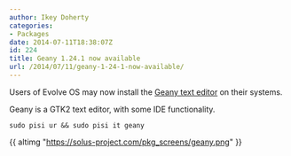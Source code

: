 ```yaml
---
author: Ikey Doherty
categories:
- Packages
date: 2014-07-11T18:38:07Z
id: 224
title: Geany 1.24.1 now available
url: /2014/07/11/geany-1-24-1-now-available/
---
```


Users of Evolve OS may now install the [Geany text editor](http://geany.org/) on their systems.

Geany is a GTK2 text editor, with some IDE functionality.

```
sudo pisi ur && sudo pisi it geany
```

<!--more-->

{{ altimg "https://solus-project.com/pkg_screens/geany.png" }}